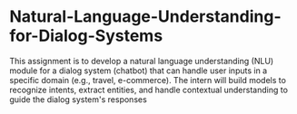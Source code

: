 # Natural-Language-Understanding-for-Dialog-Systems
This assignment is to develop a natural language understanding (NLU) module for a dialog system (chatbot) that can handle user inputs in a specific domain (e.g., travel, e-commerce). The intern will build models to recognize intents, extract entities, and handle contextual understanding to guide the dialog system's responses
